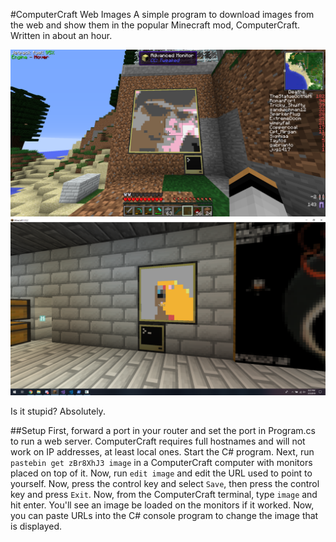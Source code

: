 #ComputerCraft Web Images
A simple program to download images from the web and show them in the popular Minecraft mod, ComputerCraft. Written in about an hour.

![Preview 1](images/preview1.png)
![Preview 2](images/preview2.png)

Is it stupid? Absolutely.

##Setup
First, forward a port in your router and set the port in Program.cs to run a web server. ComputerCraft requires full hostnames and will not work on IP addresses, at least local ones. Start the C# program. Next, run ``pastebin get zBr8XhJ3 image`` in a ComputerCraft computer with monitors placed on top of it. Now, run ``edit image`` and edit the URL used to point to yourself. Now, press the control key and select ``Save``, then press the control key and press ``Exit``. Now, from the ComputerCraft terminal, type ``image`` and hit enter. You'll see an image be loaded on the monitors if it worked. Now, you can paste URLs into the C# console program to change the image that is displayed.